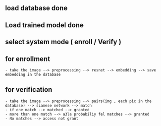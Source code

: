 ## load database done

## Load trained model done

## select system mode ( enroll / Verify )

## for enrollment

    - take the image --> preprocessing --> resnet --> embedding --> save embedding in the database

## for verification

    - take the image --> preprocessing --> pairs(img , each pic in the database) --> siamese network --> match
    - if one match --> matched --> granted
    - more than one match --> a3la probabiliy fel matches --> granted
    - No matches --> access not grant
